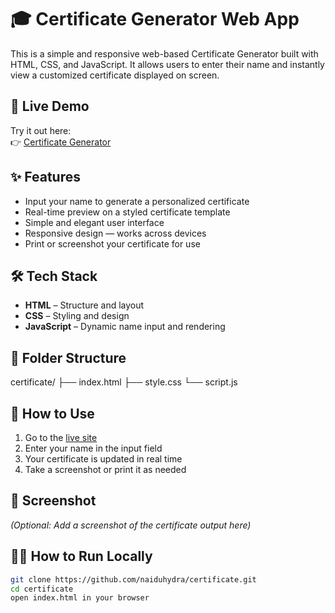 # 🎓 Certificate Generator Web App

This is a simple and responsive web-based Certificate Generator built with HTML, CSS, and JavaScript. It allows users to enter their name and instantly view a customized certificate displayed on screen.

## 🔗 Live Demo

Try it out here:  
👉 [Certificate Generator](https://naiduhydra.github.io/certificate/)

## ✨ Features

- Input your name to generate a personalized certificate
- Real-time preview on a styled certificate template
- Simple and elegant user interface
- Responsive design — works across devices
- Print or screenshot your certificate for use

## 🛠️ Tech Stack

- **HTML** – Structure and layout
- **CSS** – Styling and design
- **JavaScript** – Dynamic name input and rendering

## 📁 Folder Structure
certificate/
├── index.html
├── style.css
└── script.js


## 🚀 How to Use

1. Go to the [live site](https://naiduhydra.github.io/certificate/)
2. Enter your name in the input field
3. Your certificate is updated in real time
4. Take a screenshot or print it as needed

## 📸 Screenshot

*(Optional: Add a screenshot of the certificate output here)*

## 🧑‍💻 How to Run Locally

```bash
git clone https://github.com/naiduhydra/certificate.git
cd certificate
open index.html in your browser
